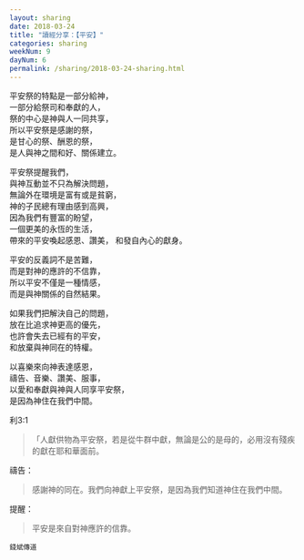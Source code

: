 ```yaml
---
layout: sharing
date: 2018-03-24
title: "讀經分享：【平安】"
categories: sharing
weekNum: 9
dayNum: 6
permalink: /sharing/2018-03-24-sharing.html
---
```


平安祭的特點是一部分給神，  
一部分給祭司和奉獻的人，  
祭的中心是神與人一同共享，  
所以平安祭是感謝的祭，  
是甘心的祭、酬恩的祭，  
是人與神之間和好、關係建立。

平安祭提醒我們，  
與神互動並不只為解決問題，  
無論外在環境是富有或是貧窮，  
神的子民總有理由感到高興，  
因為我們有豐富的盼望，  
一個更美的永恆的生活，  
帶來的平安喚起感恩、讚美，
和發自內心的獻身。

平安的反義詞不是苦難，  
而是對神的應許的不信靠，  
所以平安不僅是一種情感，  
而是與神關係的自然結果。

如果我們把解決自己的問題，  
放在比追求神更高的優先，  
也許會失去已經有的平安，  
和放棄與神同在的特權。

以喜樂來向神表達感恩，  
禱告、音樂、讚美、服事，  
以愛和奉獻與神與人同享平安祭，  
是因為神住在我們中間。

利3:1
>「人獻供物為平安祭，若是從牛群中獻，無論是公的是母的，必用沒有殘疾的獻在耶和華面前。 

禱告：
> 感謝神的同在。我們向神獻上平安祭，是因為我們知道神住在我們中間。

提醒：
> 平安是來自對神應許的信靠。

`錢斌傳道`
